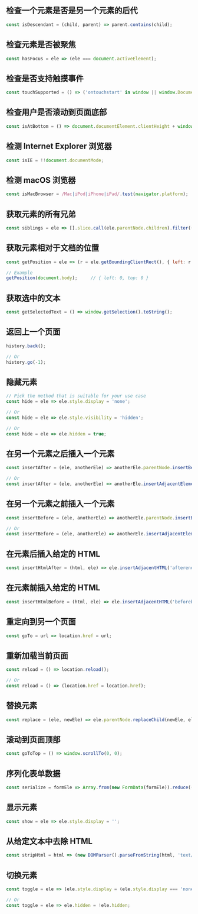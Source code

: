 ## 检查一个元素是否是另一个元素的后代
```js
const isDescendant = (child, parent) => parent.contains(child);
```
## 检查元素是否被聚焦
```js
const hasFocus = ele => (ele === document.activeElement);
```
## 检查是否支持触摸事件
```js
const touchSupported = () => ('ontouchstart' in window || window.DocumentTouch && document instanceof window.DocumentTouch);
```
## 检查用户是否滚动到页面底部
```js
const isAtBottom = () => document.documentElement.clientHeight + window.scrollY >= document.documentElement.scrollHeight;
```
## 检测 Internet Explorer 浏览器
```js
const isIE = !!document.documentMode;
```
## 检测 macOS 浏览器
```js
const isMacBrowser = /Mac|iPod|iPhone|iPad/.test(navigator.platform);
```
## 获取元素的所有兄弟
```js
const siblings = ele => [].slice.call(ele.parentNode.children).filter((child) => (child !== ele));
```
## 获取元素相对于文档的位置
```js
const getPosition = ele => (r = ele.getBoundingClientRect(), { left: r.left + window.scrollX, top: r.top + window.scrollY });

// Example
getPosition(document.body);     // { left: 0, top: 0 }
```
## 获取选中的文本
```js
const getSelectedText = () => window.getSelection().toString();
```
## 返回上一个页面
```js
history.back();

// Or
history.go(-1);
```
## 隐藏元素
```js
// Pick the method that is suitable for your use case
const hide = ele => ele.style.display = 'none';

// Or
const hide = ele => ele.style.visibility = 'hidden';

// Or
const hide = ele => ele.hidden = true;
```
## 在另一个元素之后插入一个元素
```js
const insertAfter = (ele, anotherEle) => anotherEle.parentNode.insertBefore(ele, anotherEle.nextSibling);

// Or
const insertAfter = (ele, anotherEle) => anotherEle.insertAdjacentElement('afterend', ele);
```
## 在另一个元素之前插入一个元素
```js
const insertBefore = (ele, anotherEle) => anotherEle.parentNode.insertBefore(ele, anotherEle);

// Or
const insertBefore = (ele, anotherEle) => anotherEle.insertAdjacentElement('beforebegin', ele);
```
## 在元素后插入给定的 HTML
```js
const insertHtmlAfter = (html, ele) => ele.insertAdjacentHTML('afterend', html);
```
## 在元素前插入给定的 HTML
```js
const insertHtmlBefore = (html, ele) => ele.insertAdjacentHTML('beforebegin', html);
```
## 重定向到另一个页面
```js
const goTo = url => location.href = url;
```
## 重新加载当前页面
```js
const reload = () => location.reload();

// Or
const reload = () => (location.href = location.href);
```
## 替换元素
```js
const replace = (ele, newEle) => ele.parentNode.replaceChild(newEle, ele);
```
## 滚动到页面顶部
```js
const goToTop = () => window.scrollTo(0, 0);
```
## 序列化表单数据
```js
const serialize = formEle => Array.from(new FormData(formEle)).reduce((p, [k, v]) => Object.assign({}, p, { [k]: p[k] ? (Array.isArray(p[k]) ? p[k] : [p[k]]).concat(v) : v}), {});
```
## 显示元素
```js
const show = ele => ele.style.display = '';
```
## 从给定文本中去除 HTML
```js
const stripHtml = html => (new DOMParser().parseFromString(html, 'text/html')).body.textContent || '';
```
## 	切换元素
```js
const toggle = ele => (ele.style.display = (ele.style.display === 'none') ? 'block' : 'none');

// Or
const toggle = ele => ele.hidden = !ele.hidden;
```